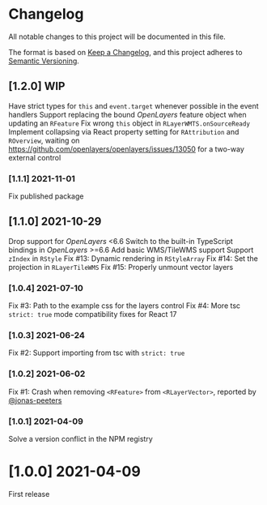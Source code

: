 # Changelog

All notable changes to this project will be documented in this file.

The format is based on [Keep a Changelog](https://keepachangelog.com/en/1.0.0/),
and this project adheres to [Semantic Versioning](https://semver.org/spec/v2.0.0.html).

## [1.2.0] WIP

Have strict types for `this` and `event.target` whenever possible in the event handlers
Support replacing the bound *OpenLayers* feature object when updating an `RFeature`
Fix wrong `this` object in `RLayerWMTS.onSourceReady`
Implement collapsing via React property setting for `RAttribution` and `ROverview`, waiting on <https://github.com/openlayers/openlayers/issues/13050> for a two-way external control

### [1.1.1] 2021-11-01

Fix published package

## [1.1.0] 2021-10-29

Drop support for *OpenLayers* <6.6
Switch to the built-in TypeScript bindings in *OpenLayers* >=6.6
Add basic WMS/TileWMS support
Support `zIndex` in `RStyle`
Fix #13: Dynamic rendering in `RStyleArray`
Fix #14: Set the projection in `RLayerTileWMS`
Fix #15: Properly unmount vector layers

### [1.0.4] 2021-07-10

Fix #3: Path to the example css for the layers control
Fix #4: More tsc `strict: true` mode compatibility fixes for React 17

### [1.0.3] 2021-06-24

Fix #2: Support importing from tsc with `strict: true`

### [1.0.2] 2021-06-02

Fix #1: Crash when removing `<RFeature>` from `<RLayerVector>`, reported by [@jonas-peeters](https://github.com/jonas-peeters)

### [1.0.1] 2021-04-09

Solve a version conflict in the NPM registry

# [1.0.0] 2021-04-09

First release